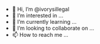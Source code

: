 - 👋 Hi, I’m @ivorysillegal
- 👀 I’m interested in ...
- 🌱 I’m currently learning ...
- 💞️ I’m looking to collaborate on ...
- 📫 How to reach me ...

<!---
ivorysillegal/ivorysillegal is a ✨ special ✨ repository because its `README.md` (this file) appears on your GitHub profile.
You can click the Preview link to take a look at your changes.
--->

